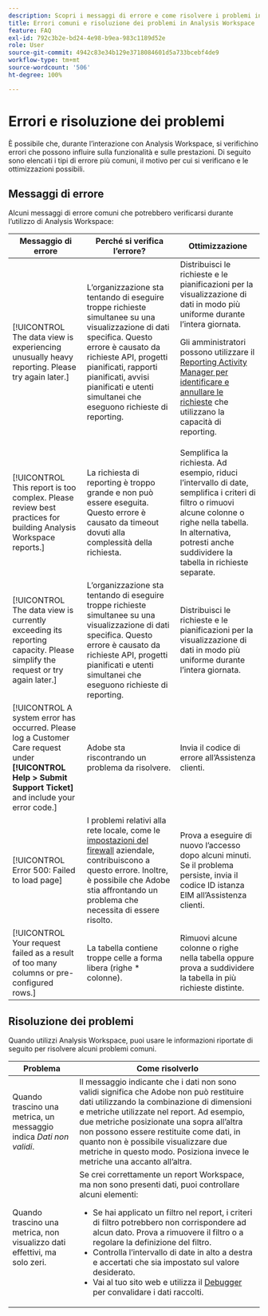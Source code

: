 ```yaml
---
description: Scopri i messaggi di errore e come risolvere i problemi in Adobe Analysis Workspace
title: Errori comuni e risoluzione dei problemi in Analysis Workspace
feature: FAQ
exl-id: 792c3b2e-bd24-4e98-b9ea-983c1189d52e
role: User
source-git-commit: 4942c83e34b129e3718084601d5a733bcebf4de9
workflow-type: tm+mt
source-wordcount: '506'
ht-degree: 100%

---
```


# Errori e risoluzione dei problemi

È possibile che, durante l’interazione con Analysis Workspace, si verifichino errori che possono influire sulla funzionalità e sulle prestazioni. Di seguito sono elencati i tipi di errore più comuni, il motivo per cui si verificano e le ottimizzazioni possibili.

## Messaggi di errore

Alcuni messaggi di errore comuni che potrebbero verificarsi durante l’utilizzo di Analysis Workspace:

| Messaggio di errore | Perché si verifica l’errore? | Ottimizzazione |
| --- | --- | --- |
| [!UICONTROL The data view is experiencing unusually heavy reporting. Please try again later.] | L’organizzazione sta tentando di eseguire troppe richieste simultanee su una visualizzazione di dati specifica. Questo errore è causato da richieste API, progetti pianificati, rapporti pianificati, avvisi pianificati e utenti simultanei che eseguono richieste di reporting. | Distribuisci le richieste e le pianificazioni per la visualizzazione di dati in modo più uniforme durante l’intera giornata.<p>Gli amministratori possono utilizzare il [Reporting Activity Manager per identificare e annullare le richieste](/help/reporting-activity-manager/reporting-activity-overview.md) che utilizzano la capacità di reporting.</p> |
| [!UICONTROL This report is too complex. Please review best practices for building Analysis Workspace reports.] | La richiesta di reporting è troppo grande e non può essere eseguita. Questo errore è causato da timeout dovuti alla complessità della richiesta. | Semplifica la richiesta. Ad esempio, riduci l’intervallo di date, semplifica i criteri di filtro o rimuovi alcune colonne o righe nella tabella. In alternativa, potresti anche suddividere la tabella in richieste separate. |
| [!UICONTROL The data view is currently exceeding its reporting capacity. Please simplify the request or try again later.] | L’organizzazione sta tentando di eseguire troppe richieste simultanee su una visualizzazione di dati specifica. Questo errore è causato da richieste API, progetti pianificati e utenti simultanei che eseguono richieste di reporting. | Distribuisci le richieste e le pianificazioni per la visualizzazione di dati in modo più uniforme durante l’intera giornata. |
| [!UICONTROL A system error has occurred. Please log a Customer Care request under **[!UICONTROL Help > Submit Support Ticket]** and include your error code.] | Adobe sta riscontrando un problema da risolvere. | Invia il codice di errore all’Assistenza clienti. |
| [!UICONTROL Error 500: Failed to load page] | I problemi relativi alla rete locale, come le [impostazioni del firewall](/help/technotes/ip-addresses.md) aziendale, contribuiscono a questo errore. Inoltre, è possibile che Adobe stia affrontando un problema che necessita di essere risolto. | Prova a eseguire di nuovo l’accesso dopo alcuni minuti. Se il problema persiste, invia il codice ID istanza EIM all’Assistenza clienti. |
| [!UICONTROL Your request failed as a result of too many columns or pre-configured rows.] | La tabella contiene troppe celle a forma libera (righe * colonne). | Rimuovi alcune colonne o righe nella tabella oppure prova a suddividere la tabella in più richieste distinte. |


## Risoluzione dei problemi

Quando utilizzi Analysis Workspace, puoi usare le informazioni riportate di seguito per risolvere alcuni problemi comuni.

| Problema | Come risolverlo |
|---|---|
| Quando trascino una metrica, un messaggio indica *Dati non validi*. | Il messaggio indicante che i dati non sono validi significa che Adobe non può restituire dati utilizzando la combinazione di dimensioni e metriche utilizzate nel report. Ad esempio, due metriche posizionate una sopra all’altra non possono essere restituite come dati, in quanto non è possibile visualizzare due metriche in questo modo. Posiziona invece le metriche una accanto all’altra. |
| Quando trascino una metrica, non visualizzo dati effettivi, ma solo zeri. | Se crei correttamente un report Workspace, ma non sono presenti dati, puoi controllare alcuni elementi:<ul><li>Se hai applicato un filtro nel report, i criteri di filtro potrebbero non corrispondere ad alcun dato. Prova a rimuovere il filtro o a regolare la definizione del filtro.</li><li>Controlla l’intervallo di date in alto a destra e accertati che sia impostato sul valore desiderato.</li><li>Vai al tuo sito web e utilizza il [Debugger](https://experienceleague.adobe.com/docs/debugger/using/experience-cloud-debugger.html?lang=it) per convalidare i dati raccolti.</li></ul> |
